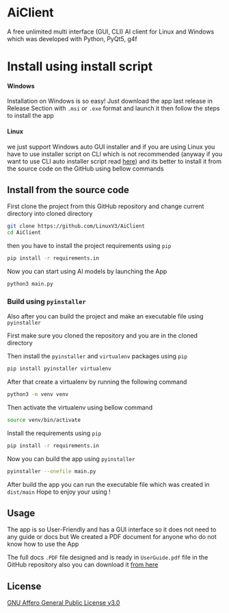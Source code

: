 # AiClient

A free unlimited multi interface (GUI, CLI) AI client for Linux and Windows which was developed with Python, PyQt5, g4f


# Install using install script
#### Windows
Installation on Windows is so easy!
Just download the app last release in Release Section with `.msi` or `.exe` format and launch it then follow the steps to install the app
#### Linux

we just support Windows auto GUI installer and if you are using Linux you have to use installer script on CLI which is not recommended (anyway if you want to use CLI auto installer script read [here](https://github.com/)) and its better to install it from the source code on the GitHub using bellow commands


## Install from the source code

First clone the project from this GitHub repository and change current directory into cloned directory

```bash
git clone https://github.com/LinuxV3/AiClient
cd AiClient
```
then you have to install the project requirements using `pip`

```bash
pip install -r requirements.in
```
Now you can start using AI models by launching the App
```bash
python3 main.py
```
### Build using `pyinstaller`
Also after you can build the project and make an executable file using `pyinstaller`

First make sure you cloned the repository and you are in the cloned directory

Then install the `pyinstaller` and `virtualenv` packages using `pip`
```bash
pip install pyinstaller virtualenv
```

After that create a virtualenv by running the following command
```bash
python3 -m venv venv
```

Then activate the virtualenv using bellow command
```bash
source venv/bin/activate
```

Install the requirements using `pip`
```bash
pip install -r requirements.in
```
Now you can build the app using `pyinstaller`
```bash
pyinstaller --onefile main.py
```
After build the app you can run the executable file which was created in `dist/main`
Hope to enjoy your using !

## Usage

The app is so User-Friendly and has a GUI interface so it does not need to any guide or docs but We created a PDF document for anyone who do not know how to use the App

The full docs `.PDF` file designed and is ready in `UserGuide.pdf` file in the GitHub repository
also you can download it [from here](https://aiclient.pythonanywhere.com/src/UserGuide.pdf)



## License

[GNU Affero General Public License v3.0](https://choosealicense.com/licenses/agpl-3.0/)